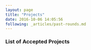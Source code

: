 ```yaml
---
layout: page
title: "Projects"
date: 2016-10-06 14:05:56
following: _articles/past-rounds.md
---
```


### List of Accepted Projects
